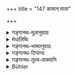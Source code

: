 +++
title = "147 कामान् माता"

+++

<details><summary>गङ्गानथ-मूलानुवादः</summary>

When the Father and Mother beget one through mutual desire,—this that he is born in the womb is to be regarded as his “production.”—(147)
</details>

<details><summary>मेधातिथिः</summary>

श्लोकद्वयम् अर्थवादः । मातापितरौ **यद् एनं** दारकम् **उत्पादयतो** जनयतो **मिथो** रहसि परस्परं तत् **कामाद्** धेतोर् मन्मथपरवशौ । **संभूतिं तस्य तां विद्यात्** । **तस्य** दारकस्य संभवोत्पत्तिर् **यद् योनौ** मातृकुक्षाव् **अभिजायते** ऽङ्गप्रत्यङ्गानि लभते । संभवश् च येषां भावानां ते तथैव विनश्यन्ति । अतः किं तेन संभवेन यस्यानन्तरभावी विनाशः ॥ २.१४७ ॥
</details>

<details><summary>गङ्गानथ-भाष्यानुवादः</summary>

These two verses are purely valedictory.

‘*When the Father and. Mother beget him*’—the child—‘*through mutual desire*’—in secret, under the influence of desire.

‘*Should be regarded as his production*;’—that the child is born in the womb of the Mother—*i.e*., b ecomes endowed with his several limbs—this is mere *production*. And those entities that have their *production* are sure to be destroyed; so that what is the use of that ‘production’ which is doomed to immediate destruction?—(117)
</details>

<details><summary>गङ्गानथ-टिप्पन्यः</summary>

This verse is quoted in *Vīramitrodaya* (Saṃskāra, p. 480).
</details>

<details><summary>गङ्गानथ-तुल्य-वाक्यानि</summary>

*Viṣṇu-smṛti*, 30.44.—(Reproduces Manu.)

*Āpastamba-Dharmasūtra*, 1.2-2.—‘The parents produce body.’

*Vaśiṣṭha-Dharmasūtra*, 2.5.9.—‘They call the Teacher Father because of
his imparting the Veda.’—‘Therefore the learned expounder of the Veda is never regarded as *childless*.’
</details>

<details><summary>Bühler</summary>

147	Let him consider that (he received) a (mere animal) existence, when his parents begat him through mutual affection, and when he was born from the womb (of his mother).
</details>
